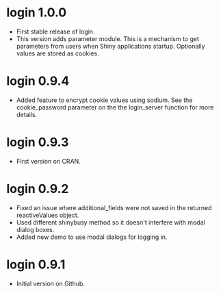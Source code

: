 # login 1.0.0

* First stable release of login.
* This version adds parameter module. This is a mechanism to get parameters from users when Shiny applications startup. Optionally values are stored as cookies.

# login 0.9.4

* Added feature to encrypt cookie values using sodium. See the cookie_password parameter on the the login_server function for more details.

# login 0.9.3

* First version on CRAN.

# login 0.9.2

* Fixed an issue where additional_fields were not saved in the returned reactiveValues object.
* Used different shinybusy method so it doesn't interfere with modal dialog boxes.
* Added new demo to use modal dialogs for logging in.

# login 0.9.1

* Initial version on Github.
